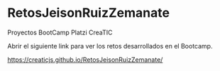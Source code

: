 # RetosJeisonRuizZemanate
Proyectos BootCamp Platzi CreaTIC

Abrir el siguiente link para ver los retos desarrollados en el Bootcamp. 

https://creaticjs.github.io/RetosJeisonRuizZemanate/

